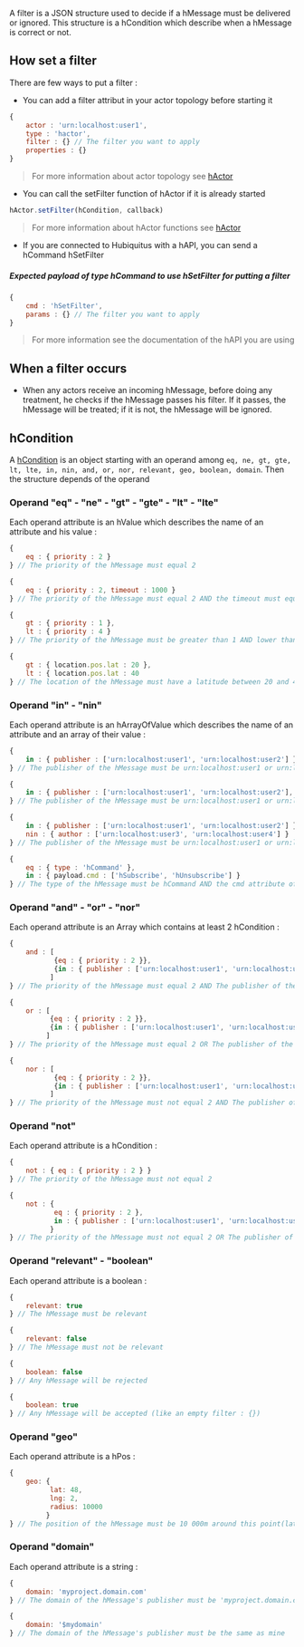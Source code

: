 A filter is a JSON structure used to decide if a hMessage must be delivered or ignored.
This structure is a hCondition which describe when a hMessage is correct or not.

## How set a filter
There are few ways to put a filter :
* You can add a filter attribut in your actor topology before starting it

```js
{
    actor : 'urn:localhost:user1',
    type : 'hactor',
    filter : {} // The filter you want to apply
    properties : {}
}
```

> For more information about actor topology see [hActor](https://github.com/hubiquitus/hubiquitus/tree/master/docs/Actor/hActor)

* You can call the setFilter function of hActor if it is already started

```js
hActor.setFilter(hCondition, callback)
```

> For more information about hActor functions see [hActor](https://github.com/hubiquitus/hubiquitus/tree/master/docs/Actor/hActor)

* If you are connected to Hubiquitus with a hAPI, you can send a hCommand hSetFilter

##### Expected payload of type hCommand to use hSetFilter for putting a filter

```js
{
    cmd : 'hSetFilter',
    params : {} // The filter you want to apply
}
```

> For more information see the documentation of the hAPI you are using

## When a filter occurs

* When any actors receive an incoming hMessage, before doing any treatment, he checks if the hMessage passes his filter. If it passes, the hMessage will be treated; if it is not, the hMessage will be ignored.


## hCondition

A [hCondition](https://github.com/hubiquitus/hubiquitus/tree/master/docs/DataStructure) is an object starting with an operand among `eq, ne, gt, gte, lt, lte, in, nin, and, or, nor, relevant, geo, boolean, domain`.
Then the structure depends of the operand

### Operand "eq" - "ne" - "gt" - "gte" - "lt" - "lte"

Each operand attribute is an hValue which describes the name of an attribute and his value :

```js
{
    eq : { priority : 2 }
} // The priority of the hMessage must equal 2

{
    eq : { priority : 2, timeout : 1000 }
} // The priority of the hMessage must equal 2 AND the timeout must equal 1000

{
    gt : { priority : 1 },
    lt : { priority : 4 }
} // The priority of the hMessage must be greater than 1 AND lower than 4

{
    gt : { location.pos.lat : 20 },
    lt : { location.pos.lat : 40
} // The location of the hMessage must have a latitude between 20 and 40
```

### Operand "in" - "nin"

Each operand attribute is an hArrayOfValue which describes the name of an attribute and an array of their value :

```js
{
    in : { publisher : ['urn:localhost:user1', 'urn:localhost:user2'] }
} // The publisher of the hMessage must be urn:localhost:user1 or urn:localhost:user2

{
    in : { publisher : ['urn:localhost:user1', 'urn:localhost:user2'], author : ['urn:localhost:user1', 'urn:localhost:user2'] }
} // The publisher of the hMessage must be urn:localhost:user1 or urn:localhost:user2 AND the author of the hMessage must be urn:localhost:user1 or urn:localhost:user2

{
    in : { publisher : ['urn:localhost:user1', 'urn:localhost:user2'] },
    nin : { author : ['urn:localhost:user3', 'urn:localhost:user4'] }
} // The publisher of the hMessage must be urn:localhost:user1 or urn:localhost:user2 AND the author of the hMessage must not be urn:localhost:user3 or urn:localhost:user4

{
    eq : { type : 'hCommand' },
    in : { payload.cmd : ['hSubscribe', 'hUnsubscribe'] }
} // The type of the hMessage must be hCommand AND the cmd attribute of the payload must be hSubscribe or hUnsubscribe
```

### Operand "and" - "or" - "nor"

Each operand attribute is an Array which contains at least 2 hCondition :

```js
{
    and : [
           {eq : { priority : 2 }},
           {in : { publisher : ['urn:localhost:user1', 'urn:localhost:user2'] }}
          ]
} // The priority of the hMessage must equal 2 AND The publisher of the hMessage must be urn:localhost:user1 or urn:localhost:user2

{
    or : [
          {eq : { priority : 2 }},
          {in : { publisher : ['urn:localhost:user1', 'urn:localhost:user2'] }}
         ]
} // The priority of the hMessage must equal 2 OR The publisher of the hMessage must be user1@domain or user2@domain

{
    nor : [
           {eq : { priority : 2 }},
           {in : { publisher : ['urn:localhost:user1', 'urn:localhost:user2'] }}
          ]
} // The priority of the hMessage must not equal 2 AND The publisher of the hMessage must not be user1@domain or user2@domain
```

### Operand "not"

Each operand attribute is a hCondition :

```js
{
    not : { eq : { priority : 2 } }
} // The priority of the hMessage must not equal 2

{
    not : {
           eq : { priority : 2 },
           in : { publisher : ['urn:localhost:user1', 'urn:localhost:user2'] }
          }
} // The priority of the hMessage must not equal 2 OR The publisher of the hMessage must not be user1@domain or user2@domain
```

### Operand "relevant" - "boolean"

Each operand attribute is a boolean :

```js
{
    relevant: true
} // The hMessage must be relevant

{
    relevant: false
} // The hMessage must not be relevant

{
    boolean: false
} // Any hMessage will be rejected

{
    boolean: true
} // Any hMessage will be accepted (like an empty filter : {})
```

### Operand "geo"

Each operand attribute is a hPos :

```js
{
    geo: {
          lat: 48,
          lng: 2,
          radius: 10000
         }
} // The position of the hMessage must be 10 000m around this point(lat/lng)
```

### Operand "domain"

Each operand attribute is a string :

```js
{
    domain: 'myproject.domain.com'
} // The domain of the hMessage's publisher must be 'myproject.domain.com'

{
    domain: '$mydomain'
} // The domain of the hMessage's publisher must be the same as mine
```